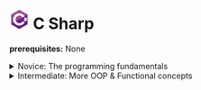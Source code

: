 # <img src="/Images/Csharp.png" alt="Csharp logo" width="35"/> C Sharp

**prerequisites:** None

<details>
<summary> Novice: The programming fundamentals </summary>

1. [Entry-point, variables, data types & operators](/Programming_Foundations/CSharp/Novice/Basics.md)
2. [Control flow](/Programming_Foundations/CSharp/Novice/Control_Flow.md)
3. [Functions / Methods](/Programming_Foundations/CSharp/Novice/Functions.md)
4. [Type conversion & parsing](/Programming_Foundations/CSharp/Novice/Conversion_Parsing.md)
5. [Data collections](/Programming_Foundations/CSharp/Novice/Collections.md)
6. [Exception handling](/Programming_Foundations/CSharp/Novice/Exceptions.md)
7. [Preprocessor directives](/Programming_Foundations/CSharp/Novice/Preprocessor_Directives.md)
8.  [Object-oriented programming (OOP)](/Programming_Foundations/CSharp/Novice/OOP.md)

</details>

<details>
<summary> Intermediate: More OOP & Functional concepts </summary>

1. [Nullable value types](/Programming_Foundations/CSharp/Intermediate/Nullable_Types.md)
2. [Generics](/Programming_Foundations/CSharp/Intermediate/Generics.md)
3. [Partial Classes & Partial Methods](/Programming_Foundations/CSharp/Intermediate/Partials.md)
4. [Tuples / ValueTuples](/Programming_Foundations/CSharp/Intermediate/Tuples.md)
5. [Extension Methods](/Programming_Foundations/CSharp/Intermediate/Extensions.md)
6. [Indexers](/Programming_Foundations/CSharp/Intermediate/Indexers.md)
7. [Delegates](/Programming_Foundations/CSharp/Intermediate/Delegates.md)
8. [Events](/Programming_Foundations/CSharp/Intermediate/Events.md)
9. [Anonymous methods](/Programming_Foundations/CSharp/Intermediate/Anonymous_Methods.md)
10. [Lambda expressions](/Programming_Foundations/CSharp/Intermediate/Lambda.md)
11. [Expression-bodied members](/Programming_Foundations/CSharp/Intermediate/Expression_Bodies.md)
12. [LINQ]()

</details>

<!--
<details>
<summary> Proficient: Advanced Concepts & Performance Optimization </summary>

1. [IDisposable objects]()
2. [Multi-threading / Async programming]()
3. [Reflection & Attributes]()
4. [Operator overloading](/Programming_Foundations/CSharp/Proficient/Operator_Overloading.md)
5. [Dependency injection]()
6. [Pattern matching]()
7. [Nullable reference types]()
8. [Unsafe Code & Pointers ]()

</details>

<details>
<summary> Expert: Design, Architecture, and Best Practices </summary>

1. [IDisposable objects]()
2. [Multi-threading / Async programming]()
3. [Reflection & Attributes]()
4. [Indexers & Operator overloading]()
5. [Dependency injection]()
6. [Pattern matching]()
7. [Nullable reference types]()
8. [Unsafe Code & Pointers ]()

</details>

<details> 
<summary> References </summary> 


</details>
-->